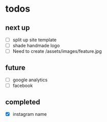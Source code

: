 # todos

## next up

- [ ] split up site template
- [ ] shade handmade logo
- [ ] Need to create /assets/images/feature.jpg

## future

- [ ] google analytics
- [ ] facebook

## completed

- [x] instagram name

